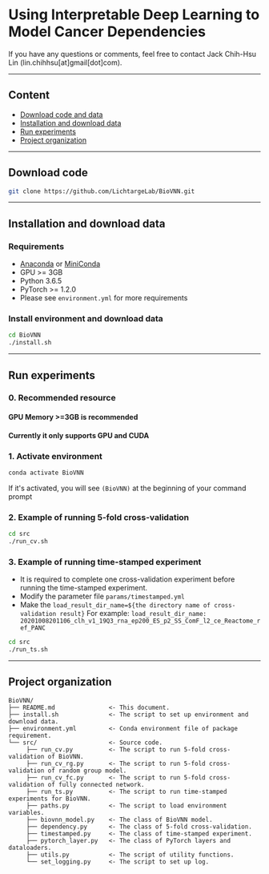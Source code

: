 

Using Interpretable Deep Learning to Model Cancer Dependencies
==============================

If you have any questions or comments, feel free to contact Jack Chih-Hsu Lin (lin.chihhsu[at]gmail[dot]com).

--------
## Content
 - [Download code and data](#download-code-and-data)
 - [Installation and download data](#installation-and-download-data)
 - [Run experiments](#run-experiments)
 - [Project organization](#project-organization)

--------
## Download code
```bash
git clone https://github.com/LichtargeLab/BioVNN.git
```

--------
## Installation and download data

### Requirements
- [Anaconda](https://www.anaconda.com/) or [MiniConda](https://conda.io/miniconda.html)
- GPU >= 3GB
- Python 3.6.5
- PyTorch >= 1.2.0
- Please see `environment.yml` for more requirements 

### Install environment and download data
```bash
cd BioVNN
./install.sh
```

--------
## Run experiments
### 0. Recommended resource
#### GPU Memory >=3GB is recommended 
#### Currently it only supports GPU and CUDA


### 1. Activate environment
```bash
conda activate BioVNN
```
If it's activated, you will see `(BioVNN)`  at the beginning of your command prompt  

### 2. Example of running 5-fold cross-validation 
```bash
cd src
./run_cv.sh
```

### 3. Example of running time-stamped experiment
- It is required to complete one cross-validation experiment before running the time-stamped experiment.
- Modify the parameter file `params/timestamped.yml`
- Make the `load_result_dir_name=${the directory name of cross-validation result}`
For example: `load_result_dir_name: 20201008201106_clh_v1_19Q3_rna_ep200_ES_p2_SS_ComF_l2_ce_Reactome_ref_PANC`
```bash
cd src
./run_ts.sh
```


--------

Project organization
------------
    BioVNN/
    ├── README.md               <- This document.
    ├── install.sh              <- The script to set up environment and download data.
    ├── environment.yml         <- Conda environment file of package requirement.
    └── src/                    <- Source code.
         ├── run_cv.py          <- The script to run 5-fold cross-validation of BioVNN.
         ├── run_cv_rg.py       <- The script to run 5-fold cross-validation of random group model.
         ├── run_cv_fc.py       <- The script to run 5-fold cross-validation of fully connected network.
         ├── run_ts.py          <- The script to run time-stamped experiments for BioVNN.
         ├── paths.py           <- The script to load environment variables.
         ├── biovnn_model.py    <- The class of BioVNN model.
         ├── dependency.py      <- The class of 5-fold cross-validation.
         ├── timestamped.py     <- The class of time-stamped experiment.
         ├── pytorch_layer.py   <- The class of PyTorch layers and dataloaders.
         ├── utils.py           <- The script of utility functions.
         └── set_logging.py     <- The script to set up log.
    

